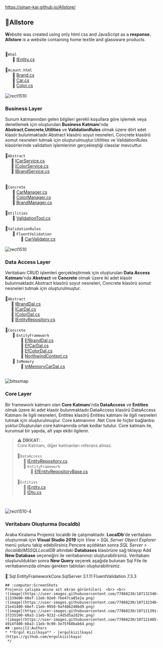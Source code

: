 https://sinan-kar.github.io/Allstore/


## :pushpin:Allstore
**W**ebsite was created using only
 html css and JavaScript as a **response.**
 **Allstore** is a website containing home 
 textile and glassware products.

<br>:file_folder:`Html`  
&nbsp;&nbsp;&nbsp;&nbsp;&nbsp;&nbsp;:page_facing_up: [IEntity.cs](https://github.com/)
<br> <br> :file_folder:`Acaunt.html`  
&nbsp;&nbsp;&nbsp;&nbsp;&nbsp;&nbsp;:page_facing_up: [Brand.cs](https://github.com/ergulkizilkaya/ReCapProject/blob/master/ReCapProject.Entities/Concrete/Brand.cs)  
&nbsp;&nbsp;&nbsp;&nbsp;&nbsp;&nbsp;:page_facing_up: [Car.cs](https://github.com/ergulkizilkaya/ReCapProject/blob/master/ReCapProject.Entities/Concrete/Car.cs)  
&nbsp;&nbsp;&nbsp;&nbsp;&nbsp;&nbsp;:page_facing_up: [Color.cs](https://github.com/ergulkizilkaya/ReCapProject/blob/master/ReCapProject.Entities/Concrete/Color.cs)  
<br>
![rect1510](https://user-images.githubusercontent.com/77868230/107105276-82634a80-6836-11eb-9dd5-a159f029cfc0.png)
###  Business Layer
Sunum katmanından gelen bilgileri gerekli koşullara göre işlemek veya denetlemek için oluşturulan **Business Katmanı**'nda **Abstract**,**Concrete**,**Utilities** ve **ValidationRules** olmak üzere dört adet klasör bulunmaktadır.Abstract klasörü soyut nesneleri, Concrete klasörü somut nesneleri tutmak için oluşturulmuştur.Utilities ve ValidationRules klasörlerinde validation işlemlerinin gerçekleştiği classlar mevcuttur.  
<br>:file_folder:`Abstract`  
&nbsp;&nbsp;&nbsp;&nbsp;&nbsp;:page_facing_up: [ICarService.cs](https://github.com/ergulkizilkaya/ReCapProject/blob/master/ReCapProject.Business/Abstract/ICarService.cs)  
&nbsp;&nbsp;&nbsp;&nbsp;&nbsp;:page_facing_up: [IColorService.cs](https://github.com/ergulkizilkaya/ReCapProject/blob/master/ReCapProject.Business/Abstract/IColorService.cs)  
&nbsp;&nbsp;&nbsp;&nbsp;&nbsp;:page_facing_up: [IBrandService.cs](https://github.com/ergulkizilkaya/ReCapProject/blob/master/ReCapProject.Business/Abstract/IBrandService.cs)  
<br> <br> :file_folder:`Concrete`  
&nbsp;&nbsp;&nbsp;&nbsp;&nbsp;&nbsp;:page_facing_up: [CarManager.cs](https://github.com/ergulkizilkaya/ReCapProject/blob/master/ReCapProject.Business/Concrete/CarManager.cs)  
&nbsp;&nbsp;&nbsp;&nbsp;&nbsp;&nbsp;:page_facing_up: [ColorManager.cs](https://github.com/ergulkizilkaya/ReCapProject/blob/master/ReCapProject.Business/Concrete/ColorManager.cs)  
&nbsp;&nbsp;&nbsp;&nbsp;&nbsp;&nbsp;:page_facing_up: [BrandManager.cs](https://github.com/ergulkizilkaya/ReCapProject/blob/master/ReCapProject.Business/Concrete/BrandManager.cs)    
<br> :file_folder:`Utilities`  
&nbsp;&nbsp;&nbsp;&nbsp;&nbsp;&nbsp;:page_facing_up: [ValidationTool.cs](https://github.com/ergulkizilkaya/ReCapProject/blob/master/ReCapProject.Business/Utilities/ValidationTool.cs)  
<br> :file_folder:`ValidationRules`  
&nbsp;&nbsp;&nbsp;&nbsp;&nbsp;&nbsp;:file_folder: `FluentValidation`  
&nbsp;&nbsp;&nbsp;&nbsp;&nbsp;&nbsp;&nbsp;&nbsp;&nbsp;&nbsp;&nbsp;&nbsp;&nbsp;:page_facing_up: [CarValidator.cs](https://github.com/ergulkizilkaya/ReCapProject/blob/master/ReCapProject.Business/ValidationRules/FluentValidation/CarValidator.cs)   
<br>
![rect1510](https://user-images.githubusercontent.com/77868230/107105238-45975380-6836-11eb-8b3e-50c7b7989b14.png)
###  Data Access Layer
Veritabanı CRUD işlemleri gerçekleştirmek için oluşturulan **Data Access Katmanı**'nda **Abstract** ve **Concrete** olmak üzere iki adet klasör bulunmaktadır.Abstract klasörü soyut nesneleri, Concrete klasörü somut nesneleri tutmak için oluşturulmuştur.  
<br>:file_folder:`Abstract`  
&nbsp;&nbsp;&nbsp;&nbsp;&nbsp;:page_facing_up: [IBrandDal.cs](https://github.com/ergulkizilkaya/ReCapProject/blob/master/ReCapProject.DataAccess/Abstract/IBrandDal.cs)  
&nbsp;&nbsp;&nbsp;&nbsp;&nbsp;:page_facing_up: [ICarDal.cs](https://github.com/ergulkizilkaya/ReCapProject/blob/master/ReCapProject.DataAccess/Abstract/ICarDal.cs)  
&nbsp;&nbsp;&nbsp;&nbsp;&nbsp;:page_facing_up: [IColorDal.cs](https://github.com/ergulkizilkaya/ReCapProject/blob/master/ReCapProject.DataAccess/Abstract/IColorDal.cs)  
&nbsp;&nbsp;&nbsp;&nbsp;&nbsp;:page_facing_up: [IEntityRepository.cs](https://github.com/ergulkizilkaya/ReCapProject/blob/master/ReCapProject.DataAccess/Abstract/IEntityRepository.cs)
<br> <br> :file_folder:`Concrete`  
&nbsp;&nbsp;&nbsp;&nbsp;&nbsp;&nbsp;:file_folder: `EntityFramework`    
&nbsp;&nbsp;&nbsp;&nbsp;&nbsp;&nbsp;&nbsp;&nbsp;&nbsp;&nbsp;&nbsp;&nbsp;&nbsp;:page_facing_up: [EfBrandDal.cs](https://github.com/ergulkizilkaya/ReCapProject/blob/master/ReCapProject.DataAccess/Concrete/EntityFramework/EfBrandDal.cs)  
&nbsp;&nbsp;&nbsp;&nbsp;&nbsp;&nbsp;&nbsp;&nbsp;&nbsp;&nbsp;&nbsp;&nbsp;&nbsp;:page_facing_up: [EfCarDal.cs](https://github.com/ergulkizilkaya/ReCapProject/blob/master/ReCapProject.DataAccess/Concrete/EntityFramework/EfCarDal.cs)  
&nbsp;&nbsp;&nbsp;&nbsp;&nbsp;&nbsp;&nbsp;&nbsp;&nbsp;&nbsp;&nbsp;&nbsp;&nbsp;:page_facing_up: [EfColorDal.cs](https://github.com/ergulkizilkaya/ReCapProject/blob/master/ReCapProject.DataAccess/Concrete/EntityFramework/EfColorDal.cs)  
&nbsp;&nbsp;&nbsp;&nbsp;&nbsp;&nbsp;&nbsp;&nbsp;&nbsp;&nbsp;&nbsp;&nbsp;&nbsp;:page_facing_up: [NorthwindContext.cs](https://github.com/ergulkizilkaya/FinalProject/blob/master/DataAccess/Concrete/EntityFramework/NorthwindContext.cs)  
&nbsp;&nbsp;&nbsp;&nbsp;&nbsp;&nbsp;:file_folder: `InMemory`    
&nbsp;&nbsp;&nbsp;&nbsp;&nbsp;&nbsp;&nbsp;&nbsp;&nbsp;&nbsp;&nbsp;&nbsp;&nbsp;:page_facing_up: [InMemoryCarDal.cs](https://github.com/ergulkizilkaya/ReCapProject/blob/master/ReCapProject.DataAccess/Concrete/InMemory/InMemoryCarDal.cs)  
<br>

![bitssmap](https://user-images.githubusercontent.com/77868230/107132824-5fe33700-68f3-11eb-823e-d0737720be07.png)



###  Core Layer
Bir framework katmanı olan **Core Katmanı**'nda **DataAccess** ve **Entities** olmak üzere iki adet klasör bulunmaktadır.DataAccess klasörü DataAccess Katmanı ile ilgili nesneleri, Entities klasörü Entities katmanı ile ilgili nesneleri tutmak için oluşturulmuştur. Core katmanının .Net Core ile hiçbir bağlantısı yoktur.Oluşturulan core katmanında ortak kodlar tutulur. Core katmanı ile, kurumsal bir yapıda, alt yapı ekibi ilgilenir.  
> **⚠ DİKKAT: .**  
> Core Katmanı, diğer katmanları referans almaz.
<br> <br> :file_folder:`DataAccess`  
&nbsp;&nbsp;&nbsp;&nbsp;&nbsp;:page_facing_up: [IEntityRepository.cs](https://github.com/ergulkizilkaya/ReCapProject/blob/master/Core/DataAccess/IEntityRepository.cs)  
&nbsp;&nbsp;&nbsp;&nbsp;&nbsp;:file_folder: `EntityFramework`    
&nbsp;&nbsp;&nbsp;&nbsp;&nbsp;&nbsp;&nbsp;&nbsp;&nbsp;&nbsp;&nbsp;:page_facing_up: [EfEntityRepositoryBase.cs](https://github.com/ergulkizilkaya/ReCapProject/blob/master/Core/DataAccess/EntityFramework/EfEntityRepositoryBase.cs)  
<br> :file_folder:`Entities`  
&nbsp;&nbsp;&nbsp;&nbsp;&nbsp;:page_facing_up: [IEntity.cs](https://github.com/ergulkizilkaya/ReCapProject/blob/master/Core/Entities/IEntity.cs)   
&nbsp;&nbsp;&nbsp;&nbsp;&nbsp;:page_facing_up: [IDto.cs](https://github.com/ergulkizilkaya/ReCapProject/blob/master/Core/Entities/IDto.cs)   
<br>



![rect1510-4](https://user-images.githubusercontent.com/77868230/107106389-72e70000-683c-11eb-9717-e2a97e72c990.png)
### Veritabanı Oluşturma (localdb)
Araba Kiralama Projemiz localdb ile çalışmaktadır. **LocalDb**'de veritabanı oluşturmak için **Visual Studio 2019** için *View > SQL Server Object Explorer* menü yolunu takip edebilirsiniz.Pencere açıldıktan sonra *SQL Server > (localdb)MSSQLLocalDB* altındaki **Databases** klasörüne sağ tıklayıp Add **New Database** seçeneğini ile veritabanınızı oluşturabilirsiniz. Veritabanı oluşturulduktan sonra **New Query** seçerek aşağıda bulunan Sql File ile veritabanınızda olması gereken tabloları oluşturabilirsiniz.  
<br>
:file_folder:`Sql
EntityFrameworkCore.SqlServer 3.1.11
FluentValidation 7.3.3
```
## :computer:ScreenShots
Projenin çalışma anına ait ekran görüntüleri  <br> <br>
![image](https://user-images.githubusercontent.com/77868230/107132340-11339e00-68ef-11eb-92e0-7be47ca85e2a.png)
![image](https://user-images.githubusercontent.com/77868230/107132348-21e41400-68ef-11eb-9950-9af486248bd9.png) 
![image](https://user-images.githubusercontent.com/77868230/107121391-37335100-68a3-11eb-9232-c4d5d5a2d29c.png)  
![image](https://user-images.githubusercontent.com/77868230/107121405-4914f400-68a3-11eb-9c90-3e75f68bab64.png)  
## :pencil2:Authors
* **Ergül Kızılkaya** - [ergulkizilkaya](https://github.com/ergulkizilkaya)
 */
